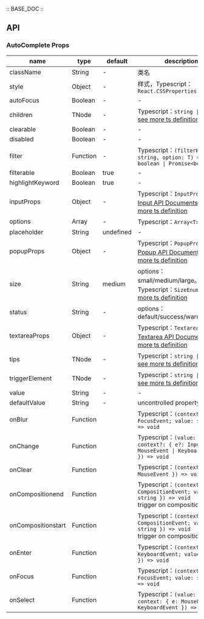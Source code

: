 :: BASE_DOC ::

## API
### AutoComplete Props

name | type | default | description | required
-- | -- | -- | -- | --
className | String | - | 类名 | N
style | Object | - | 样式，Typescript：`React.CSSProperties` | N
autoFocus | Boolean | - | \- | N
children | TNode | - | Typescript：`string \| TNode`。[see more ts definition](https://github.com/Tencent/tdesign-react/blob/develop/src/common.ts) | N
clearable | Boolean | - | \- | N
disabled | Boolean | - | \- | N
filter | Function | - | Typescript：`(filterWords: string, option: T) => boolean \| Promise<boolean>` | N
filterable | Boolean | true | \- | N
highlightKeyword | Boolean | true | \- | N
inputProps | Object | - | Typescript：`InputProps`，[Input API Documents](./input?tab=api)。[see more ts definition](https://github.com/Tencent/tdesign-react/blob/develop/src/auto-complete/type.ts) | N
options | Array | - | Typescript：`Array<T>` | N
placeholder | String | undefined | \- | N
popupProps | Object | - | Typescript：`PopupProps`，[Popup API Documents](./popup?tab=api)。[see more ts definition](https://github.com/Tencent/tdesign-react/blob/develop/src/auto-complete/type.ts) | N
size | String | medium | options：small/medium/large。Typescript：`SizeEnum`。[see more ts definition](https://github.com/Tencent/tdesign-react/blob/develop/src/common.ts) | N
status | String | - | options：default/success/warning/error | N
textareaProps | Object | - | Typescript：`TextareaProps`，[Textarea API Documents](./textarea?tab=api)。[see more ts definition](https://github.com/Tencent/tdesign-react/blob/develop/src/auto-complete/type.ts) | N
tips | TNode | - | Typescript：`string \| TNode`。[see more ts definition](https://github.com/Tencent/tdesign-react/blob/develop/src/common.ts) | N
triggerElement | TNode | - | Typescript：`string \| TNode`。[see more ts definition](https://github.com/Tencent/tdesign-react/blob/develop/src/common.ts) | N
value | String | - | \- | N
defaultValue | String | - | uncontrolled property | N
onBlur | Function |  | Typescript：`(context: { e: FocusEvent; value: string }) => void`<br/> | N
onChange | Function |  | Typescript：`(value: string, context?: { e?: InputEvent \| MouseEvent \| KeyboardEvent }) => void`<br/> | N
onClear | Function |  | Typescript：`(context: { e: MouseEvent }) => void`<br/> | N
onCompositionend | Function |  | Typescript：`(context: { e: CompositionEvent; value: string }) => void`<br/>trigger on compositionend | N
onCompositionstart | Function |  | Typescript：`(context: { e: CompositionEvent; value: string }) => void`<br/>trigger on compositionstart | N
onEnter | Function |  | Typescript：`(context: { e: KeyboardEvent; value: string }) => void`<br/> | N
onFocus | Function |  | Typescript：`(context: { e: FocusEvent; value: string }) => void`<br/> | N
onSelect | Function |  | Typescript：`(value: string, context: { e: MouseEvent \| KeyboardEvent }) => void`<br/> | N
